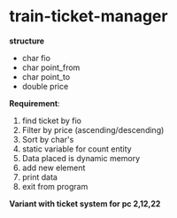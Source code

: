 # train-ticket-manager

**structure**
* char fio
* char point_from
* char point_to
* double price

**Requirement**:
1) find ticket by fio 
2) Filter by price (ascending/descending) 
3) Sort by char's
4) static variable for count entity 
5) Data placed is dynamic memory 
6) add new element 
7) print data 
8) exit from program 

**Variant with ticket system for pc 2,12,22**

   
